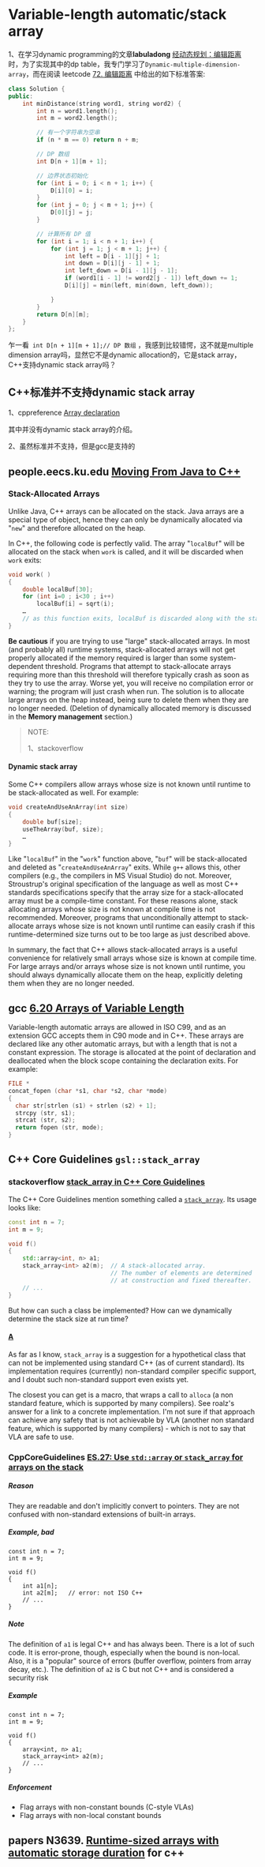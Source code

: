 # Variable-length automatic/stack array

1、在学习dynamic programming的文章**labuladong** [经动态规划：编辑距离](https://mp.weixin.qq.com/s/uWzSvWWI-bWAV3UANBtyOw) 时，为了实现其中的dp table，我专门学习了`Dynamic-multiple-dimension-array`，而在阅读 leetcode [72. 编辑距离](https://leetcode-cn.com/problems/edit-distance/) 中给出的如下标准答案: 

```C++
class Solution {
public:
    int minDistance(string word1, string word2) {
        int n = word1.length();
        int m = word2.length();

        // 有一个字符串为空串
        if (n * m == 0) return n + m;

        // DP 数组
        int D[n + 1][m + 1];

        // 边界状态初始化
        for (int i = 0; i < n + 1; i++) {
            D[i][0] = i;
        }
        for (int j = 0; j < m + 1; j++) {
            D[0][j] = j;
        }

        // 计算所有 DP 值
        for (int i = 1; i < n + 1; i++) {
            for (int j = 1; j < m + 1; j++) {
                int left = D[i - 1][j] + 1;
                int down = D[i][j - 1] + 1;
                int left_down = D[i - 1][j - 1];
                if (word1[i - 1] != word2[j - 1]) left_down += 1;
                D[i][j] = min(left, min(down, left_down));

            }
        }
        return D[n][m];
    }
};

```

乍一看` int D[n + 1][m + 1];// DP 数组` ，我感到比较错愕，这不就是multiple dimension array吗，显然它不是dynamic allocation的，它是stack array，C++支持dynamic stack array吗？



## C++标准并不支持dynamic stack array

1、cppreference [Array declaration](https://en.cppreference.com/w/cpp/language/array)

其中并没有dynamic stack array的介绍。

2、虽然标准并不支持，但是gcc是支持的

## people.eecs.ku.edu [Moving From Java to C++](https://people.eecs.ku.edu/~jrmiller/Courses/JavaToC++/StackAllocatedArrays.html)

### Stack-Allocated Arrays

Unlike Java, C++ arrays can be allocated on the stack. Java arrays are a special type of object, hence they can only be dynamically allocated via "`new`" and therefore allocated on the heap.

In C++, the following code is perfectly valid. The array "`localBuf`" will be allocated on the stack when `work` is called, and it will be discarded when `work` exits:

```C++
void work( )
{
    double localBuf[30];
    for (int i=0 ; i<30 ; i++)
        localBuf[i] = sqrt(i);
    …
    // as this function exits, localBuf is discarded along with the stack frame
}
```

**Be cautious** if you are trying to use "large" stack-allocated arrays. In most (and probably all) runtime systems, stack-allocated arrays will not get properly allocated if the memory required is larger than some system-dependent threshold. Programs that attempt to stack-allocate arrays requiring more than this threshold will therefore typically crash as soon as they try to use the array. Worse yet, you will receive no compilation error or warning; the program will just crash when run. The solution is to allocate large arrays on the heap instead, being sure to delete them when they are no longer needed. (Deletion of dynamically allocated memory is discussed in the **Memory management** section.)

> NOTE: 
>
> 1、stackoverflow

#### Dynamic stack array

Some C++ compilers allow arrays whose size is not known until runtime to be stack-allocated as well. For example:

```C++
void createAndUseAnArray(int size)
{
    double buf[size];
    useTheArray(buf, size);
    …
}
```

Like "`localBuf`" in the "`work`" function above, "`buf`" will be stack-allocated and deleted as "`createAndUseAnArray`" exits. While `g++` allows this, other compilers (e.g., the compilers in MS Visual Studio) do not. Moreover, Stroustrup's original specification of the language as well as most C++ standards specifications specify that the array size for a stack-allocated array must be a compile-time constant. For these reasons alone, stack allocating arrays whose size is not known at compile time is not recommended. Moreover, programs that unconditionally attempt to stack-allocate arrays whose size is not known until runtime can easily crash if this runtime-determined size turns out to be too large as just described above.

In summary, the fact that C++ allows stack-allocated arrays is a useful convenience for relatively small arrays whose size is known at compile time. For large arrays and/or arrays whose size is not known until runtime, you should always dynamically allocate them on the heap, explicitly deleting them when they are no longer needed.



## gcc [6.20 Arrays of Variable Length](https://gcc.gnu.org/onlinedocs/gcc/Variable-Length.html)

Variable-length automatic arrays are allowed in ISO C99, and as an extension GCC accepts them in C90 mode and in C++. These arrays are declared like any other automatic arrays, but with a length that is not a constant expression. The storage is allocated at the point of declaration and deallocated when the block scope containing the declaration exits. For example:

```c++
FILE *
concat_fopen (char *s1, char *s2, char *mode)
{
  char str[strlen (s1) + strlen (s2) + 1];
  strcpy (str, s1);
  strcat (str, s2);
  return fopen (str, mode);
}
```

## C++ Core Guidelines `gsl::stack_array`

### stackoverflow [stack_array in C++ Core Guidelines](https://stackoverflow.com/questions/41978790/stack-array-in-c-core-guidelines)

The C++ Core Guidelines mention something called a [`stack_array`](https://github.com/isocpp/CppCoreGuidelines/blob/master/CppCoreGuidelines.md#Res-stack). Its usage looks like:

```cpp
const int n = 7;
int m = 9;

void f()
{
    std::array<int, n> a1;
    stack_array<int> a2(m);  // A stack-allocated array.
                             // The number of elements are determined
                             // at construction and fixed thereafter.
    // ...
}
```

But how can such a class be implemented? How can we dynamically determine the stack size at run time?

#### [A](https://stackoverflow.com/a/41979333)

As far as I know, `stack_array` is a suggestion for a hypothetical class that can not be implemented using standard C++ (as of current standard). Its implementation requires (currently) non-standard compiler specific support, and I doubt such non-standard support even exists yet.

The closest you can get is a macro, that wraps a call to `alloca` (a non standard feature, which is supported by many compilers). See roalz's answer for a link to a concrete implementation. I'm not sure if that approach can achieve any safety that is not achievable by VLA (another non standard feature, which is supported by many compilers) - which is not to say that VLA are safe to use.

### CppCoreGuidelines [ES.27: Use `std::array` or `stack_array` for arrays on the stack](https://github.com/isocpp/CppCoreGuidelines/blob/master/CppCoreGuidelines.md#Res-stack)

##### Reason

They are readable and don't implicitly convert to pointers. They are not confused with non-standard extensions of built-in arrays.

##### Example, bad

```
const int n = 7;
int m = 9;

void f()
{
    int a1[n];
    int a2[m];   // error: not ISO C++
    // ...
}
```

##### Note

The definition of `a1` is legal C++ and has always been. There is a lot of such code. It is error-prone, though, especially when the bound is non-local. Also, it is a "popular" source of errors (buffer overflow, pointers from array decay, etc.). The definition of `a2` is C but not C++ and is considered a security risk

##### Example

```
const int n = 7;
int m = 9;

void f()
{
    array<int, n> a1;
    stack_array<int> a2(m);
    // ...
}
```

##### Enforcement

- Flag arrays with non-constant bounds (C-style VLAs)
- Flag arrays with non-local constant bounds



## papers N3639. [Runtime-sized arrays with automatic storage duration](https://isocpp.org/files/papers/N3639.html) for c++